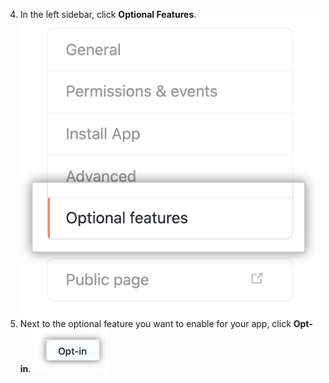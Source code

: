 4. In the left sidebar, click **Optional Features**. ![Optional features tab](/assets/images/github-apps/optional-features-option.png)
5. Next to the optional feature you want to enable for your app, click **Opt-in**. ![オプション機能を有効にするオプトインボタン](/assets/images/github-apps/enable-optional-features.png)
